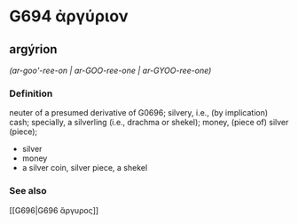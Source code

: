 # G694 ἀργύριον

## argýrion

_(ar-goo'-ree-on | ar-GOO-ree-one | ar-GYOO-ree-one)_

### Definition

neuter of a presumed derivative of G0696; silvery, i.e., (by implication) cash; specially, a silverling (i.e., drachma or shekel); money, (piece of) silver (piece); 

- silver
- money
- a silver coin, silver piece, a shekel

### See also

[[G696|G696 ἄργυρος]]
